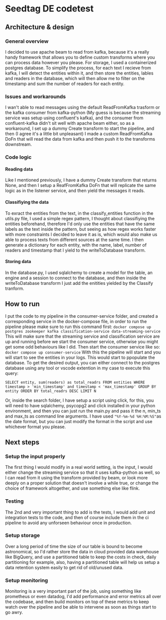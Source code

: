 # Seedtag DE codetest

## Architecture & design

### General overview

I decided to use apache beam to read from kafka, because it's a really handy framework that allows you to define custom transforms where you can process data however you please. For storage, I used a containerized postgres database. To simplify the process, for each text I recieve from kafka, I will detect the entities within it, and then store the entities, lables and readers in the database, which will then allow me to filter on the timestamp and sum the number of readers for each entity.

### Issues and workarounds

I wan't able to read messages using the default ReadFromKafka trasform or the kafka consumer from kafka-python (My guess is because the streaming service was setup using confluent's kafka), and the consumer from confluent-kafka didn't sit well with apache beam either, so as a workaround, I set up a dummy Create transform to start the pipeline, and then (I agree it's a little bit unpleasant) I made a custom ReadFromKafka DoFn that will read the data from kafka and then push it to the transforms downstream.

### Code logic

#### Reading data
Like I mentioned previously, I have a dummy Create transform that returns None, and then I setup a ReafFromKafka DoFn that will replicate the same logic as in the listener service, and then yield the messages it reads.

#### Classifiying the data
To exract the entities from the text, in the classify_entities function in the utils.py file, I used a simple regex pattern, I thought about classifiying the entities beforehand, therefore I'd only use the entities that have the same labels as the text inside the pattern, but seeing as how regex works faster with more constraints I decided to leave it as is, which would also make us able to process texts from different sources at the same time.
I then generate a dictionary for each entity, with the name, label, number of readers and timestamp that I yield to the writeToDatabase transform.

#### Storing data
In the database.py, I used sqlalchemy to create a model for the table, an engine and a session to connect to the database, and then inside the writeToDatabase transform I just add the enitities yielded by the Classify tranform.

## How to run

I put the code to my pipeline in the consumer-service folder, and created a corresponding service in the docker-compose file, in order to run the pipeline please make sure to run this command first:
`docker compose up postgres zookeeper kafka classification-service data-streaming-service`
This will make sure that the streaming service and classification service are up and running before we start the consumer service, otherwise you might get some odd behaviours like I did.
Then start the consumer service like so:
`docker compose up consumer-service`
With this the pipeline will start and you will start to see the entities in your logs. This would start to ppopulate the database.
To get the desired output, you can either connect to the postgres database using any tool or vscode extention in my case to execute this query:

`SELECT entity, sum(readers) as total_readrs FROM entities WHERE timestamp > 'min_timestamp' and timestamp < 'max_timestamp' GROUP BY entity ORDER BY total_readrs DESC LIMIT N`

Or, inside the search folder, I have setup a script using click, for this, you will need to have sqlalchemy, psycopg2 and click installed in your python environment, and then you can just run the main.py and pass it the n, min_ts and max_ts as command line arguments.
I have used `"%Y-%m-%d %H:%M:%S"`as the date format, but you can just modify the format in the script and use whichever format you please.

## Next steps

### Setup the input properly
The first thing I would modify in a real world setting, is the input, I would either change the streaming service so that it uses kafka-python as well, so I can read from it using the transform provided by beam, or look more deeply on a proper solution that doesn't involve a while true, or change the choice of framework altogether, and use something else like flink.

### Testing
The 2nd and very important thing to add is the tests, I would add unit and integration tests to the code, and then of course include them in the ci pipeline to avoid any unforseen behaviour once in production.

### Setup storage
Over a long period of time the size of our table is bound to become astronomical, so I'd rather store the data in cloud provided data warehouse like BigQuery, and use a partitioned table to keep the costs in check, daily partitioning for example, also, having a partitioned table will help us setup a data retention system easily to get rid of old/unused data.

### Setup monitoring
Monitoring is a very important part of the job, using something like prometheus or even datadog, I'd add performance and error metrics all over the codebase, and then build monitors on top of these metrics to keep watch over the pipeline and be able to intervene as soon as things start to go awry. 
